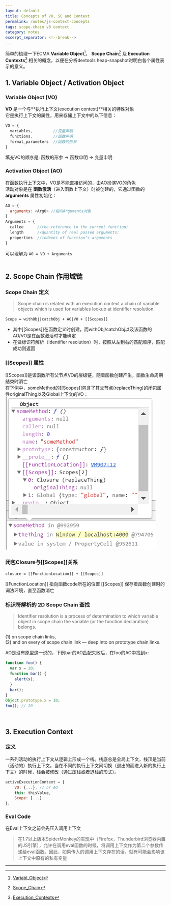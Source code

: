```yaml
---
layout: default
title: Concepts of VO, SC and Context
permalink: /notes/js-context-concepts
tags: scope-chain v8 context
category: notes
excerpt_separator: <!--break-->
---
```

简单的梳理一下ECMA **Variable Object**[^1]， **Scope Chain**[^2] 及 **Execution Contexts**[^3] 相关的概念，以便在分析devtools heap-snapshot时明白各个属性表示的意义。

[^1]: [Variabl_Object](http://dmitrysoshnikov.com/ecmascript/chapter-2-variable-object/)
[^2]: [Scope_Chain](http://dmitrysoshnikov.com/ecmascript/chapter-4-scope-chain/)
[^3]: [Execution_Contexts](http://dmitrysoshnikov.com/ecmascript/chapter-1-execution-contexts/)
<!--break-->

## 1. Variable Object / Activation Object
### Variable Object (VO)   
**VO** 是一个与**执行上下文(execution context)**相关的特殊对象   
它是执行上下文的属性，用来存储上下文中的以下信息：

```javascript
VO = {
  variables,         //变量声明
  functions,         //函数声明
  formal_parameters  //函数的形参
}
```
填充VO的顺序是: 函数的形参 -> 函数申明 -> 变量申明
<p></p>   

### Activation Object (AO)   
在函数执行上下文中，VO是不能直接访问的，由AO扮演VO的角色   
活动对象是在 **函数激活**（进入函数上下文）时被创建的，它通过函数的 **arguments** 属性初始化：

```javascript
AO = { 
  arguments: <ArgO> //指向Arguments对象
}              
Arguments = {
  callee      //the reference to the current function;
  length      //quantity of real passed arguments;
  properties  //indexes of function’s arguments
}
```

可以理解为 `AO = VO + Arguments`  
<br>   

## 2. Scope Chain 作用域链
### Scope Chain 定义
> Scope chain is related with an execution context a chain of variable objects which is used for variables lookup at identifier resolution.    

`Scope = withObj|catchObj + AO|VO + [[Scopes]]`   

* 其中[[Scopes]]在函数定义时创建，而withObj/catchObj以及该函数的AO/VO是在函数激活时才能确定   
* 在做标识符解析（identifier resolution）时，按照从左到右的匹配顺序，匹配成功则返回 

### [[Scopes]] 属性
[[Scopes]]是该函数所有父节点VO的层级链，随着函数创建产生，函数生命周期结束时消亡   
在下例中，someMethod的[[Scopes]]包含了其父节点(replaceThing)的闭包属性originalThing以及Global上下文的VO：   
![alt文本](/assets/images/heapsnapshot1.png "title")   

### 闭包Closure与[[Scopes]]关系
`closure = [[FunctionLocation]] + [[Scopes]]`   
<p></p>
[[FunctionLocation]] 指向函数code所在的位置   
[[Scopes]] 保存着函数创建时的词法环境，直至函数消亡 

### 标识符解析的 2D Scope Chain 查找

> Identifier resolution is a process of determination to which variable object in scope chain the variable (or the function declaration) belongs. 

(1) on scope chain links,   
(2) and on every of scope chain link — deep into on prototype chain links. 

AO是没有原型这一说的，下例bar的AO匹配失败后，在foo的AO中找到x:
```javascript
function foo() {
  var x = 20;
  function bar() {
    alert(x);
  }
  bar();
}
Object.prototype.x = 10; 
foo(); // 20
```

<br>   

## 3. Execution Context
### 定义
一系列活动的执行上下文从逻辑上形成一个栈。栈底总是全局上下文，栈顶是当前（活动的）执行上下文。当在不同的执行上下文间切换（退出的而进入新的执行上下文）的时候，栈会被修改（通过压栈或者退栈的形式）。
```javascript
activeExecutionContext = {
    VO: {...}, // or AO
    this: thisValue,
    Scope: [...]
};
```

### Eval Code
在Eval上下文之前会先压入调用上下文

> 在1.7以上版本SpiderMonkey的实现中（Firefox，Thunderbird浏览器内置的JS引擎），允许在调用eval函数的时候，将调用上下文作为第二个参数传递给eval函数。因此，如果传入的调用上下文存在的话，就有可能会影响该上下文中原有的私有变量

---